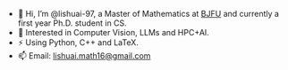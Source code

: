 
- 👋 Hi, I’m @lishuai-97, a Master of Mathematics at [BJFU](http://www.bjfu.edu.cn/index.htm) and currently a first year Ph.D. student in CS.
- 👀 Interested in Computer Vision, LLMs and HPC+AI.
- ⚡ Using Python, C++ and LaTeX.
- 📫 Email: lishuai.math16@gmail.com


<!--
**lishuai-97/lishuai-97** is a ✨ _special_ ✨ repository because its `README.md` (this file) appears on your GitHub profile.

Here are some ideas to get you started:

- 🔭 I’m currently working on ...
- 🌱 I’m currently learning ...
- 👯 I’m looking to collaborate on ...
- 🤔 I’m looking for help with ...
- 💬 Ask me about ...
- 📫 How to reach me: ...
- 😄 Pronouns: ...
- ⚡ Fun fact: ...

- 😄 Dived into DL due to modest mathematical talent. 
- 👀 Interested in Mechine Learning, Deep Learning and HPC+AI.
- 👯 Looking to collaborate on Computer Vision, LLMs and VLLMs.
- 🌱 Currently learning High Performance Computing.

[![Anurag's github stats](https://github-readme-stats.vercel.app/api?username=singularitykchen&count_private=true&show_icons=true)](https://github.com/anuraghazra/github-readme-stats)

[![Top Langs](https://github-readme-stats.vercel.app/api/top-langs/?username=singularitykchen)](https://github.com/anuraghazra/github-readme-stats)
-->
